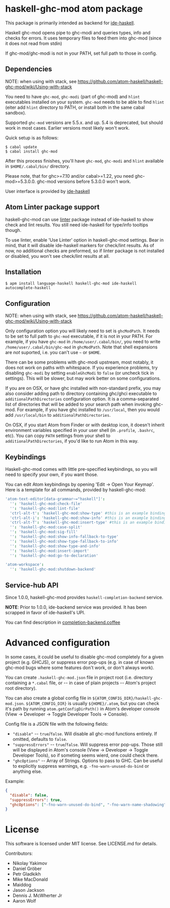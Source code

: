 # haskell-ghc-mod atom package

This package is primarily intended as backend for [ide-haskell](https://atom.io/packages/ide-haskell).

Haskell ghc-mod opens pipe to ghc-modi and queries types, info and checks
for errors. It uses temporary files to feed them into ghc-mod (since it does
not read from stdin)

If ghc-mod/ghc-modi is not in your PATH, set full path to those in config.

## Dependencies

NOTE: when using with stack, see https://github.com/atom-haskell/haskell-ghc-mod/wiki/Using-with-stack

You need to have `ghc-mod`, `ghc-modi` (part of ghc-mod) and `hlint` executables
installed on your system. `ghc-mod` needs to be able to find `hlint` (eiter add `hlint` directory to PATH, or install both in the same cabal sandbox).

Supported `ghc-mod` versions are 5.5.x. and up. 5.4 is deprecated, but should work in most cases. Earlier versions most likely won't work.

Quick setup is as follows:

```
$ cabal update
$ cabal install ghc-mod
```

After this process finishes, you'll have `ghc-mod`, `ghc-modi` and `hlint` available in `$HOME/.cabal/bin/` directory.

Please note, that for ghc>=7.10 and/or cabal>=1.22, you need ghc-mod>=5.3.0.0. ghc-mod versions before 5.3.0.0 won't work.

User interface is provided by [ide-haskell](https://atom.io/packages/ide-haskell)

## Atom Linter package support

haskell-ghc-mod can use [linter](https://atom.io/packages/linter) package instead of ide-haskell to show check and lint results. You still need ide-haskell for type/info tooltips though.

To use linter, enable 'Use Linter' option in haskell-ghc-mod settings. Bear in mind, that it will disable ide-haskell markers for check/lint results. As of now, no additional checks are preformed, so if linter package is not installed or disabled, you won't see check/lint results at all.

## Installation

```
$ apm install language-haskell haskell-ghc-mod ide-haskell autocomplete-haskell
```

## Configuration

NOTE: when using with stack, see https://github.com/atom-haskell/haskell-ghc-mod/wiki/Using-with-stack

Only configuration option you will likely need to set is `ghcModPath`. It needs to be set to full path to `ghc-mod` executable, if it is not in your PATH. For example, if you have `ghc-mod` in `/home/user/.cabal/bin/`, you need to write `/home/user/.cabal/bin/ghc-mod` in `ghcModPath`. Note that shell expansions are *not* suported, i.e. you can't use `~` or `$HOME`.

There can be some problems with ghc-modi upstream, most notably, it does not
work on paths with whitespace. If you experience problems, try disabling
`ghc-modi` by setting `enableGhcModi` to `false` (or uncheck tick in settings).
This will be slower, but may work better on some configurations.

If you are on OSX, or have ghc installed with non-standard prefix, you may also
consider adding path to directory containing ghc/ghci executable to
`additionalPathDirectories` configuration option. It is a comma-separated list
of directories that will be added to your search path when invoking ghc-mod.
For example, if you have ghc installed to `/usr/local`, then you would add
`/usr/local/bin` to `additionalPathDirectories`.

On OSX, if you start Atom from Finder or with desktop icon, it doesn't inherit
environment variables specified in your user shell (in `.profile`, `.bashrc`,
etc). You can copy `PATH` settings from your shell to
`additionalPathDirectories`, if you'd like to run Atom in this way.

## Keybindings

Haskell-ghc-mod comes with little pre-specified keybindings, so you will need to specify your own, if you want those.

You can edit Atom keybindings by opening 'Edit → Open Your Keymap'. Here is a template for all commands, provided by haskell-ghc-mod:

```cson
'atom-text-editor[data-grammar~="haskell"]':
  '': 'haskell-ghc-mod:check-file'
  '': 'haskell-ghc-mod:lint-file'
  'ctrl-alt-t': 'haskell-ghc-mod:show-type' #this is an example binding
  'ctrl-alt-i': 'haskell-ghc-mod:show-info' #this is an example binding
  'ctrl-alt-T': 'haskell-ghc-mod:insert-type' #this is an example binding
  '': 'haskell-ghc-mod:case-split'
  '': 'haskell-ghc-mod:sig-fill'
  '': 'haskell-ghc-mod:show-info-fallback-to-type'
  '': 'haskell-ghc-mod:show-type-fallback-to-info'
  '': 'haskell-ghc-mod:show-type-and-info'
  '': 'haskell-ghc-mod:insert-import'
  '': 'haskell-ghc-mod:go-to-declaration'

'atom-workspace':
  '': 'haskell-ghc-mod:shutdown-backend'
```

## Service-hub API

Since 1.0.0, haskell-ghc-mod provides `haskell-completion-backend` service.

**NOTE**: Prior to 1.0.0, ide-backend service was provided. It has been scrapped in favor of ide-haskell's UPI.

You can find description in [completion-backend.coffee][2]

[2]:https://github.com/atom-haskell/haskell-ghc-mod/blob/master/lib/completion-backend/completion-backend.coffee

# Advanced configuration

In some cases, it could be useful to disable ghc-mod completely for a given project (e.g. GHCJS), or suppress error pop-ups (e.g. in case of known ghc-mod bugs where some features don't work, or don't always work).

You can create `.haskell-ghc-mod.json` file in project root (i.e. directory containing a `*.cabal` file, or -- in case of plain projects -- Atom's project root directory).

You can also create a global config file in `${ATOM_CONFIG_DIR}/haskell-ghc-mod.json`. `${ATOM_CONFIG_DIR}` is usually `${HOME}/.atom`, but you can check it's path by running `atom.getConfigDirPath()` in Atom's developer console (View → Developer → Toggle Developer Tools → Console).

Config file is a JSON file with the following fields:

- `"disable"` -- `true`/`false`. Will disable all ghc-mod functions entirely. If omitted, defaults to `false`.
- `"suppressErrors"` -- `true`/`false`. Will suppress error pop-ups. Those still will be displayed in Atom's console (View → Developer → Toggle Developer Tools), so if someting seems wierd, one could check there.
- `"ghcOptions"` -- Array of Strings. Options to pass to GHC. Can be useful to explicitly suppress warnings, e.g. `-fno-warn-unused-do-bind` or anything else.

Example:

```json
{
  "disable": false,
  "suppressErrors": true,
  "ghcOptions": ["-fno-warn-unused-do-bind", "-fno-warn-name-shadowing"]
}
```

# License

This software is licensed under MIT license. See LICENSE.md for details.

Contributors:

* Nikolay Yakimov
* Daniel Gröber
* Petr Gladkikh
* Mike MacDonald
* Maiddog
* Jason Jackson
* Dennis J. McWherter Jr
* Aaron Wolf
